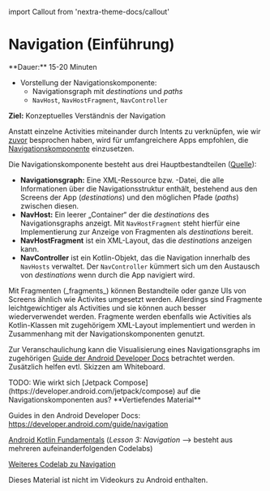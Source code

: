 import Callout from 'nextra-theme-docs/callout'

# Navigation (Einführung)

<Callout>
  **Dauer:** 15-20 Minuten

  - Vorstellung der Navigationskomponente:
    - Navigationsgraph mit _destinations_ und _paths_
    - `NavHost`, `NavHostFragment`, `NavController`

  **Ziel:** Konzeptuelles Verständnis der Navigation
</Callout>

Anstatt einzelne Activities miteinander durch Intents zu
verknüpfen, wie wir [zuvor](/mobile/03-android/activities1)
besprochen haben, wird für umfangreichere Apps empfohlen,
die [Navigationskomponente](https://developer.android.com/guide/navigation) 
einzusetzen.

Die Navigationskomponente besteht aus drei Hauptbestandteilen 
([Quelle](https://developer.android.com/guide/navigation)):

- **Navigationsgraph:** Eine XML-Ressource bzw. -Datei, die alle Informationen über die Navigationsstruktur enthält, bestehend aus den Screens der App (_destinations_) und den möglichen Pfade (_paths_) zwischen diesen.
- **NavHost:** Ein leerer „Container“ der die _destinations_ des Navigationsgraphs anzeigt. Mit `NavHostFragment` steht hierfür eine Implementierung zur Anzeige von Fragmenten als _destinations_ bereit.
- **NavHostFragment** ist ein XML-Layout, das die _destinations_ anzeigen kann.
- **NavController** ist ein Kotlin-Objekt, das die Navigation innerhalb des `NavHosts` verwaltet. Der `NavController` kümmert sich um den Austausch von _destinations_ wenn durch die App navigiert wird.


<Callout type="warning">
Mit Fragmenten (_fragments_) können Bestandteile oder ganze
UIs von Screens ähnlich wie Activites umgesetzt werden.
Allerdings sind Fragmente leichtgewichtiger als Activities
und sie können auch besser wiederverwendet werden. Fragmente 
werden ebenfalls wie Activities als Kotlin-Klassen mit 
zugehörigem XML-Layout implementiert und werden in Zusammenhang 
mit der Navigationskomponenten genutzt.
</Callout>

Zur Veranschaulichung kann die Visualisierung eines 
Navigationsgraphs im zugehörigen [Guide der Android Developer Docs](https://developer.android.com/guide/navigation/navigation-getting-started#create-nav-graph)
betrachtet werden. Zusätzlich helfen evtl. Skizzen am Whiteboard.

<Callout emoji="🤔">
TODO: Wie wirkt sich [Jetpack Compose](https://developer.android.com/jetpack/compose) 
auf die Navigationskomponenten aus?
</Callout>

<Callout type="warning">
**Vertiefendes Material**

Guides in den Android Developer Docs: https://developer.android.com/guide/navigation

[Android Kotlin Fundamentals](https://developer.android.com/courses/kotlin-android-fundamentals/overview#lesson_3_navigation) 
(_Lesson 3: Navigation_ &xrarr; besteht aus mehreren aufeinanderfolgenden Codelabs)

[Weiteres Codelab zu Navigation](https://developer.android.com/codelabs/android-navigation)

Dieses Material ist nicht im Videokurs zu Android enthalten.
</Callout>